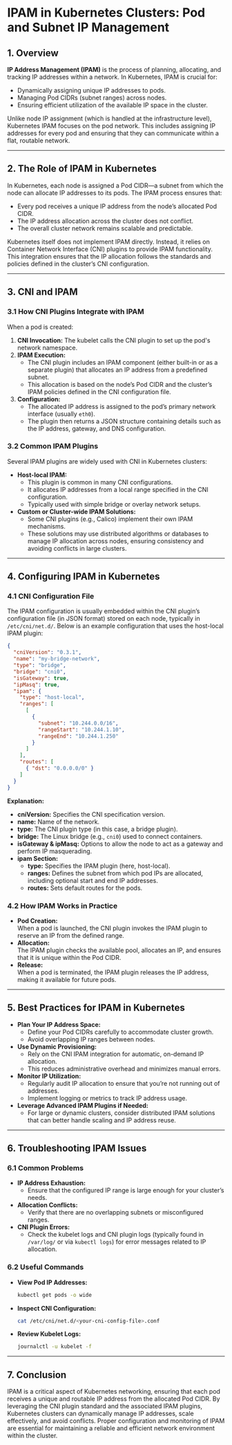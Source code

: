 # IPAM in Kubernetes Clusters: Pod and Subnet IP Management

## 1. Overview

**IP Address Management (IPAM)** is the process of planning, allocating, and tracking IP addresses within a network. In Kubernetes, IPAM is crucial for:
- Dynamically assigning unique IP addresses to pods.
- Managing Pod CIDRs (subnet ranges) across nodes.
- Ensuring efficient utilization of the available IP space in the cluster.

Unlike node IP assignment (which is handled at the infrastructure level), Kubernetes IPAM focuses on the pod network. This includes assigning IP addresses for every pod and ensuring that they can communicate within a flat, routable network.

---

## 2. The Role of IPAM in Kubernetes

In Kubernetes, each node is assigned a Pod CIDR—a subnet from which the node can allocate IP addresses to its pods. The IPAM process ensures that:
- Every pod receives a unique IP address from the node’s allocated Pod CIDR.
- The IP address allocation across the cluster does not conflict.
- The overall cluster network remains scalable and predictable.

Kubernetes itself does not implement IPAM directly. Instead, it relies on Container Network Interface (CNI) plugins to provide IPAM functionality. This integration ensures that the IP allocation follows the standards and policies defined in the cluster’s CNI configuration.

---

## 3. CNI and IPAM

### 3.1 How CNI Plugins Integrate with IPAM

When a pod is created:
1. **CNI Invocation:** The kubelet calls the CNI plugin to set up the pod's network namespace.
2. **IPAM Execution:**  
   - The CNI plugin includes an IPAM component (either built-in or as a separate plugin) that allocates an IP address from a predefined subnet.
   - This allocation is based on the node’s Pod CIDR and the cluster’s IPAM policies defined in the CNI configuration file.
3. **Configuration:**  
   - The allocated IP address is assigned to the pod’s primary network interface (usually `eth0`).
   - The plugin then returns a JSON structure containing details such as the IP address, gateway, and DNS configuration.

### 3.2 Common IPAM Plugins

Several IPAM plugins are widely used with CNI in Kubernetes clusters:
- **Host-local IPAM:**  
  - This plugin is common in many CNI configurations.
  - It allocates IP addresses from a local range specified in the CNI configuration.
  - Typically used with simple bridge or overlay network setups.
- **Custom or Cluster-wide IPAM Solutions:**  
  - Some CNI plugins (e.g., Calico) implement their own IPAM mechanisms.
  - These solutions may use distributed algorithms or databases to manage IP allocation across nodes, ensuring consistency and avoiding conflicts in large clusters.

---

## 4. Configuring IPAM in Kubernetes

### 4.1 CNI Configuration File

The IPAM configuration is usually embedded within the CNI plugin’s configuration file (in JSON format) stored on each node, typically in `/etc/cni/net.d/`. Below is an example configuration that uses the host-local IPAM plugin:

```json
{
  "cniVersion": "0.3.1",
  "name": "my-bridge-network",
  "type": "bridge",
  "bridge": "cni0",
  "isGateway": true,
  "ipMasq": true,
  "ipam": {
    "type": "host-local",
    "ranges": [
      [
        {
          "subnet": "10.244.0.0/16",
          "rangeStart": "10.244.1.10",
          "rangeEnd": "10.244.1.250"
        }
      ]
    ],
    "routes": [
      { "dst": "0.0.0.0/0" }
    ]
  }
}
```

**Explanation:**
- **cniVersion:** Specifies the CNI specification version.
- **name:** Name of the network.
- **type:** The CNI plugin type (in this case, a bridge plugin).
- **bridge:** The Linux bridge (e.g., `cni0`) used to connect containers.
- **isGateway & ipMasq:** Options to allow the node to act as a gateway and perform IP masquerading.
- **ipam Section:**  
  - **type:** Specifies the IPAM plugin (here, host-local).
  - **ranges:** Defines the subnet from which pod IPs are allocated, including optional start and end IP addresses.
  - **routes:** Sets default routes for the pods.

### 4.2 How IPAM Works in Practice
- **Pod Creation:**  
  When a pod is launched, the CNI plugin invokes the IPAM plugin to reserve an IP from the defined range.
- **Allocation:**  
  The IPAM plugin checks the available pool, allocates an IP, and ensures that it is unique within the Pod CIDR.
- **Release:**  
  When a pod is terminated, the IPAM plugin releases the IP address, making it available for future pods.

---

## 5. Best Practices for IPAM in Kubernetes

- **Plan Your IP Address Space:**  
  - Define your Pod CIDRs carefully to accommodate cluster growth.
  - Avoid overlapping IP ranges between nodes.
- **Use Dynamic Provisioning:**  
  - Rely on the CNI IPAM integration for automatic, on-demand IP allocation.
  - This reduces administrative overhead and minimizes manual errors.
- **Monitor IP Utilization:**  
  - Regularly audit IP allocation to ensure that you’re not running out of addresses.
  - Implement logging or metrics to track IP address usage.
- **Leverage Advanced IPAM Plugins if Needed:**  
  - For large or dynamic clusters, consider distributed IPAM solutions that can better handle scaling and IP address reuse.

---

## 6. Troubleshooting IPAM Issues

### 6.1 Common Problems
- **IP Address Exhaustion:**  
  - Ensure that the configured IP range is large enough for your cluster’s needs.
- **Allocation Conflicts:**  
  - Verify that there are no overlapping subnets or misconfigured ranges.
- **CNI Plugin Errors:**  
  - Check the kubelet logs and CNI plugin logs (typically found in `/var/log/` or via `kubectl logs`) for error messages related to IP allocation.

### 6.2 Useful Commands
- **View Pod IP Addresses:**  
  ```bash
  kubectl get pods -o wide
  ```
- **Inspect CNI Configuration:**  
  ```bash
  cat /etc/cni/net.d/<your-cni-config-file>.conf
  ```
- **Review Kubelet Logs:**  
  ```bash
  journalctl -u kubelet -f
  ```

---

## 7. Conclusion

IPAM is a critical aspect of Kubernetes networking, ensuring that each pod receives a unique and routable IP address from the allocated Pod CIDR. By leveraging the CNI plugin standard and the associated IPAM plugins, Kubernetes clusters can dynamically manage IP addresses, scale effectively, and avoid conflicts. Proper configuration and monitoring of IPAM are essential for maintaining a reliable and efficient network environment within the cluster.
